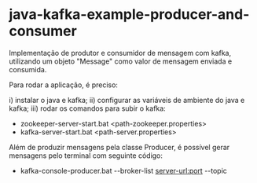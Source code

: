 # java-kafka-example-producer-and-consumer

Implementação de produtor e consumidor de mensagem com kafka, utilizando um objeto "Message" como valor de mensagem enviada e consumida.

Para rodar a aplicação, é preciso:

i) instalar o java e kafka;
ii) configurar as variáveis de ambiente do java e kafka;
iii) rodar os comandos para subir o kafka:
  - zookeeper-server-start.bat <path-zookeeper.properties>
  - kafka-server-start.bat <path-server.properties>
  
Além de produzir mensagens pela classe Producer, é possível gerar mensagens pelo terminal com seguinte código:
  - kafka-console-producer.bat --broker-list <server-url:port> --topic <topic-name>

